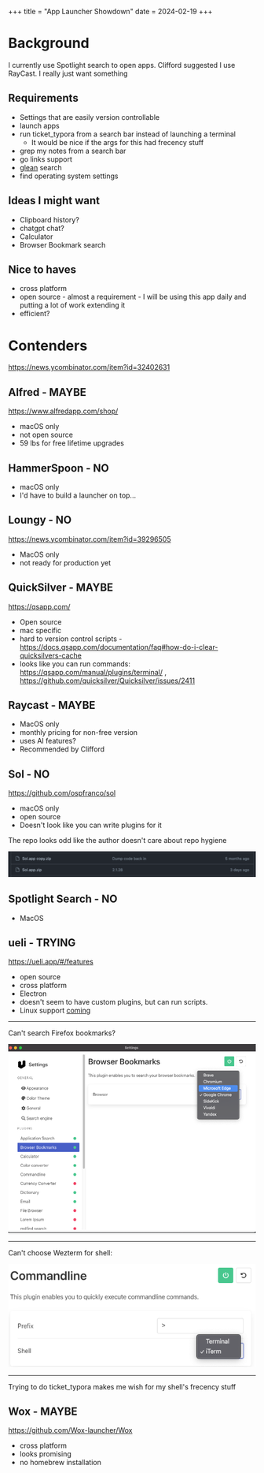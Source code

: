 +++
title = "App Launcher Showdown"
date = 2024-02-19
+++

# Background

I currently use Spotlight search to open apps. Clifford suggested I use RayCast. I really just want something 

## Requirements

- Settings that are easily version controllable
- launch apps
- run ticket_typora from a search bar instead of launching a terminal
  - It would be nice if the args for this had frecency stuff
- grep my notes from a search bar
- go links support
- [glean](https://www.glean.com/) search
- find operating system settings

## Ideas I might want

- Clipboard history?
- chatgpt chat?
- Calculator
- Browser Bookmark search

## Nice to haves

- cross platform
- open source - almost a requirement - I will be using this app daily and putting a lot of work extending it
- efficient?

# Contenders

https://news.ycombinator.com/item?id=32402631

## Alfred - MAYBE

https://www.alfredapp.com/shop/

- macOS only
- not open source
- 59 lbs for free lifetime upgrades

## HammerSpoon - NO

- macOS only
- I'd have to build a launcher on top...

## Loungy - NO

https://news.ycombinator.com/item?id=39296505

- MacOS only
- not ready for production yet

## QuickSilver - MAYBE

https://qsapp.com/

- Open source
- mac specific
- hard to version control scripts - https://docs.qsapp.com/documentation/faq#how-do-i-clear-quicksilvers-cache
- looks like you can run commands: https://qsapp.com/manual/plugins/terminal/ , https://github.com/quicksilver/Quicksilver/issues/2411

## Raycast - MAYBE

- MacOS only
- monthly pricing for non-free version
- uses AI features?
- Recommended by Clifford

## Sol - NO

https://github.com/ospfranco/sol

- macOS only
- open source
- Doesn't look like you can write plugins for it

The repo looks odd like the author doesn't care about repo hygiene

![image-20240219063958385](index.assets/image-20240219063958385.png)

## Spotlight Search - NO

- MacOS 

## ueli - TRYING

https://ueli.app/#/features

- open source
- cross platform
- Electron
- doesn't seem to have custom plugins, but can run scripts.
- Linux support [coming](https://github.com/oliverschwendener/ueli/issues/94#issuecomment-1948404447)

---

Can't search Firefox bookmarks?

![image-20240219065403704](index.assets/image-20240219065403704.png)

---

Can't choose Wezterm for shell:

![image-20240219065449687](index.assets/image-20240219065449687.png)

---

Trying to do ticket_typora makes me wish for my shell's frecency stuff

## Wox - MAYBE

https://github.com/Wox-launcher/Wox

- cross platform
- looks promising
- no homebrew installation
